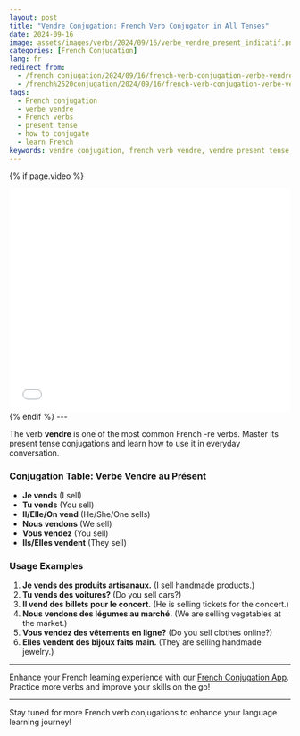 ```yaml
---
layout: post
title: "Vendre Conjugation: French Verb Conjugator in All Tenses"
date: 2024-09-16
image: assets/images/verbs/2024/09/16/verbe_vendre_present_indicatif.png
categories: [French Conjugation]
lang: fr
redirect_from:
  - /french conjugation/2024/09/16/french-verb-conjugation-verbe-vendre-to-sell-present-tense/
  - /french%2520conjugation/2024/09/16/french-verb-conjugation-verbe-vendre-to-sell-present-tense/
tags:
  - French conjugation
  - verbe vendre
  - French verbs
  - present tense
  - how to conjugate
  - learn French
keywords: vendre conjugation, french verb vendre, vendre present tense, french conjugation, learn french
---
```

<!-- Video Embed Section -->
{% if page.video %}
<div class="video-embed">
  <iframe width="100%" height="400" src="{{ page.video | escape }}" frameborder="0" allowfullscreen></iframe>
</div>
{% endif %}
---

The verb **vendre** is one of the most common French -re verbs. Master its present tense conjugations and learn how to use it in everyday conversation.

### Conjugation Table: Verbe Vendre au Présent

* **Je vends** (I sell)
* **Tu vends** (You sell)
* **Il/Elle/On vend** (He/She/One sells)
* **Nous vendons** (We sell)
* **Vous vendez** (You sell)
* **Ils/Elles vendent** (They sell)

### Usage Examples

1.  **Je vends des produits artisanaux.** (I sell handmade products.)
2.  **Tu vends des voitures?** (Do you sell cars?)
3.  **Il vend des billets pour le concert.** (He is selling tickets for the concert.)
4.  **Nous vendons des légumes au marché.** (We are selling vegetables at the market.)
5.  **Vous vendez des vêtements en ligne?** (Do you sell clothes online?)
6.  **Elles vendent des bijoux faits main.** (They are selling handmade jewelry.)

---

Enhance your French learning experience with our [French Conjugation App]({{site.appStore.url}}). Practice more verbs and improve your skills on the go!

---

Stay tuned for more French verb conjugations to enhance your language learning journey!